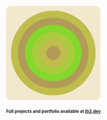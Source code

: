 <a href="https://github.com/jb3/fractal"><img width="256px" src="fractal-20251030-175553.png"/></a>

<sub>**Full projects and portfolio available at [jb3.dev](https://jb3.dev/)**</sub>
